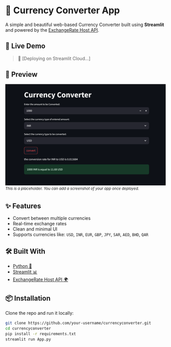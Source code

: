 # 💱 Currency Converter App

A simple and beautiful web-based Currency Converter built using **Streamlit** and powered by the [ExchangeRate Host API](https://exchangerate.host).

## 🚀 Live Demo

> 🔗 [Deploying on Streamlit Cloud...]

## 📸 Preview

![Currency Converter UI](image.png)  
<sup>*This is a placeholder. You can add a screenshot of your app once deployed.*</sup>

## ✨ Features

- Convert between multiple currencies
- Real-time exchange rates
- Clean and minimal UI
- Supports currencies like: `USD`, `INR`, `EUR`, `GBP`, `JPY`, `SAR`, `AED`, `BHD`, `QAR`

## 🛠️ Built With

- [Python 🐍](https://www.python.org/)
- [Streamlit 📊](https://streamlit.io/)
- [ExchangeRate Host API 🌍](https://exchangerate.host/#/)

## 📦 Installation

Clone the repo and run it locally:

```bash
git clone https://github.com/your-username/currencyconverter.git
cd currencyconverter
pip install -r requirements.txt
streamlit run App.py


